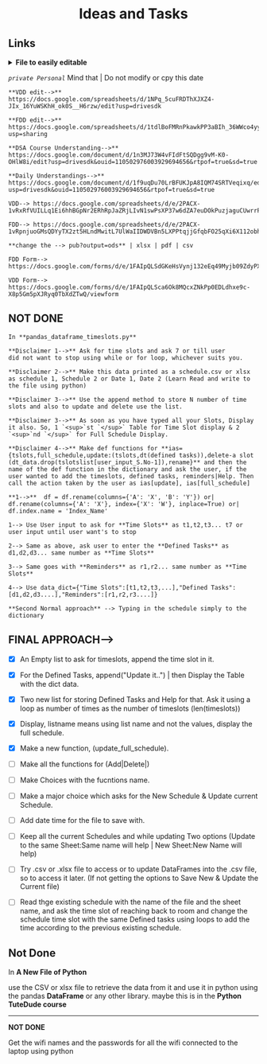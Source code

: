 <h1 align=center>Ideas and Tasks</h1>   

## Links
<details>
  <summary><b>File to easily editable</b></summary>
  <I>Remotely Access & Edit understandings</I><br>
  <I>Access VDD & FDD Directly and downloadable file.</I>
</details>

*` private Personal `* Mind that | Do not modify or cpy this date

```
**VDD edit-->** https://docs.google.com/spreadsheets/d/1NPq_5cuFRDThXJXZ4-JIx_16YuWSKhH_ok0S__H6rzw/edit?usp=drivesdk

**FDD edit-->** https://docs.google.com/spreadsheets/d/1tdlBoFMRnPkawkPP3aBIh_36WWco4yywDFsvKq0L1h4/edit?usp=sharing

**DSA Course Understanding-->** https://docs.google.com/document/d/1n3MJ73W4vFIdFtSQDgg9vM-K0-OHlW8i/edit?usp=drivesdk&ouid=110502976003929694656&rtpof=true&sd=true

**Daily Understandings-->** https://docs.google.com/document/d/1f9uqDu70LrBFUKJpA8IQM74SRTVeqixq/edit?usp=drivesdk&ouid=110502976003929694656&rtpof=true&sd=true

VDD--> https://docs.google.com/spreadsheets/d/e/2PACX-1vRxRfVUILLq1Ei6hhBGpNr2ERhRpJaZRjLIvN1swPsXP37w6dZA7euDOkPuzjaguCUwrrP8oTZxQBbL/pubhtml

FDD--> https://docs.google.com/spreadsheets/d/e/2PACX-1vRpnjuoGMsQDYyTX2zt5HLndMwitL7UlWaIIDWDVBn5LXPPtqjjGfqbFO25qXi6X112obhGgkNbHKAz/pubhtml

**change the --> pub?output=ods** | xlsx | pdf | csv

FDD Form--> https://docs.google.com/forms/d/e/1FAIpQLSdGKeHsVynj132eEq49Myjb09ZdyPXKCsSN5s2iKYFENODPcg/viewform

VDD Form--> https://docs.google.com/forms/d/e/1FAIpQLSca6Ok8MQcxZNkPp0EDLdhxe9c-X8p5Gm5pXJRyq0TbXdZTwQ/viewform
```

## NOT DONE
```
In **pandas_dataframe_timeslots.py**

**Disclaimer 1-->** Ask for time slots and ask 7 or till user
did not want to stop using while or for loop, whichever suits you.

**Disclaimer 2-->** Make this data printed as a schedule.csv or xlsx as schedule 1, Schedule 2 or Date 1, Date 2 (Learn Read and write to the file using python)

**Disclaimer 3-->** Use the append method to store N number of time slots and also to update and delete use the list.

**Disclaimer 3-->** As soon as you have typed all your Slots, Display it also. So, 1 `<sup>`st `</sup>` Table for Time Slot display & 2 `<sup>`nd `</sup>` for Full Schedule Display.

**Disclaimer 4-->** Make def functions for **ias={tslots,full_schedule,update:(tslots,dt(defined tasks)),delete-a slot (dt_data.drop(tslotslist[user_input_S.No-1]),rename}** and then the name of the def function in the dictionary and ask the user, if the user wanted to add the timeslots, defined tasks, reminders|Help. Then call the action taken by the user as ias[update], ias[full_schedule]

**1-->**  df = df.rename(columns={'A': 'X', 'B': 'Y'}) or| df.rename(columns={'A': 'X'}, index={'X': 'W'}, inplace=True) or| df.index.name = 'Index_Name'

1--> Use User input to ask for **Time Slots** as t1,t2,t3... t7 or user input until user want's to stop

2--> Same as above, ask user to enter the **Defined Tasks** as d1,d2,d3... same number as **Time Slots**

3--> Same goes with **Reminders** as r1,r2... same number as **Time Slots**

4--> Use data_dict={"Time Slots":[t1,t2,t3,...],"Defined Tasks":[d1,d2,d3....],"Reminders":[r1,r2,r3....]}

**Second Normal approach** --> Typing in the schedule simply to the dictionary
```
## FINAL APPROACH-->

- [X] An Empty list to ask for timeslots, append the time slot in it.
- [X] For the Defined Tasks, append("Update it..") | then Display the Table with the dict data.
- [X] Two new list for storing Defined Tasks and Help for that. Ask it using a loop as number of times as the number of timeslots (len(timeslots))
- [X] Display, listname means using list name and not the values, display the full schedule.
- [X] Make a new function, (update_full_schedule).
- [ ] Make all the functions for (Add|Delete|)
- [ ] Make Choices with the fucntions name.
- [ ] Make a major choice which asks for the New Schedule & Update current Schedule.
- [ ] Add date time for the file to save with.
- [ ] Keep all the current Schedules and while updating Two options (Update to the same Sheet:Same name will help | New Sheet:New Name will help)
- [ ] Try .csv or .xlsx file to access or to update DataFrames into the .csv file, so to access it later. (If not getting the options to Save New & Update the Current file)
- [ ] Read thge existing schedule with the name of the file and the sheet name, and ask the time slot of reaching back to room and change the schedule time slot with the same Defined tasks using loops to add the time according to the previous existing schedule.



## Not Done

In **A New File of Python**

use the CSV or xlsx file to retrieve the data from it and use it in python using the pandas **DataFrame** or any other library. maybe this is in the **Python TuteDude course**

---

**NOT DONE**

Get the wifi names and the passwords for all the wifi connected to the laptop using python

